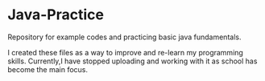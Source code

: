# Java-Practice
Repository for example codes and practicing basic java fundamentals.

I created these files as a way to improve and re-learn my programming skills. Currently,I have 
stopped uploading and working with it as school has become the main focus.
